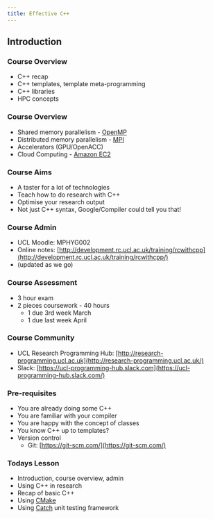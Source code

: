 ```yaml
---
title: Effective C++ 
---
```


## Introduction

### Course Overview

* C++ recap
* C++ templates, template meta-programming
* C++ libraries
* HPC concepts


### Course Overview

* Shared memory parallelism - [OpenMP](http://www.openmp.org)
* Distributed memory parallelism - [MPI](http://www.open-mpi.org)
* Accelerators (GPU/OpenACC)
* Cloud Computing - [Amazon EC2](http://aws.amazon.com/)


### Course Aims

* A taster for a lot of technologies
* Teach how to do research with C++
* Optimise your research output
* Not just C++ syntax, Google/Compiler could tell you that!


### Course Admin

* UCL Moodle: MPHYG002
* Online notes: [http://development.rc.ucl.ac.uk/training/rcwithcpp](http://development.rc.ucl.ac.uk/training/rcwithcpp/)
* (updated as we go)


### Course Assessment

* 3 hour exam
* 2 pieces coursework - 40 hours
    * 1 due 3rd week March
    * 1 due last week April


### Course Community

* UCL Research Programming Hub: [http://research-programming.ucl.ac.uk](http://research-programming.ucl.ac.uk/)
* Slack: [https://ucl-programming-hub.slack.com](https://ucl-programming-hub.slack.com/)


### Pre-requisites

* You are already doing some C++
* You are familiar with your compiler
* You are happy with the concept of classes
* You know C++ up to templates?
* Version control 
    * Git: [https://git-scm.com/](https://git-scm.com/)


### Todays Lesson

* Introduction, course overview, admin
* Using C++ in research
* Recap of basic C++
* Using [CMake](http://www.cmake.org)
* Using [Catch](https://github.com/philsquared/Catch) unit testing framework
 

